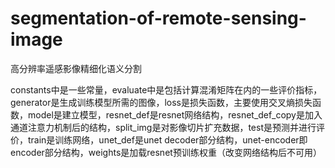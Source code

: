 # segmentation-of-remote-sensing-image

高分辨率遥感影像精细化语义分割

constants中是一些常量，evaluate中是包括计算混淆矩阵在内的一些评价指标，generator是生成训练模型所需的图像，loss是损失函数，主要使用交叉熵损失函数，model是建立模型，resnet_def是resnet网络结构，resnet_def_copy是加入通道注意力机制后的结构，split_img是对影像切片扩充数据，test是预测并进行评价，train是训练网络，unet_def是unet decoder部分结构，unet-encoder即encoder部分结构，weights是加载resnet预训练权重（改变网络结构后不可用）
